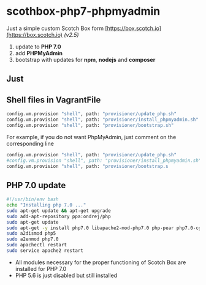 # scothbox-php7-phpmyadmin  
Just a simple custom Scotch Box form [https://box.scotch.io](https://box.scotch.io)  _(v2.5)_  
1. update to **PHP 7.0**
2. add **PHPMyAdmin**
3. bootstrap with updates for **npm**, **nodejs** and **composer**

## Just 

## Shell files in VagrantFile
```sh
config.vm.provision "shell", path: "provisioner/update_php.sh"
config.vm.provision "shell", path: "provisioner/install_phpmyadmin.sh"
config.vm.provision "shell", path: "provisioner/bootstrap.sh"
```
For example, if you do not want PhpMyAdmin, just comment on the corresponding line
```sh
config.vm.provision "shell", path: "provisioner/update_php.sh"
#config.vm.provision "shell", path: "provisioner/install_phpmyadmin.sh"
config.vm.provision "shell", path: "provisioner/bootstrap.s
```

## PHP 7.0 update
```sh
#!/usr/bin/env bash	
echo "Installing php 7.0 ..."
sudo apt-get update && apt-get upgrade
sudo add-apt-repository ppa:ondrej/php
sudo apt-get update
sudo apt-get -y install php7.0 libapache2-mod-php7.0 php-pear php7.0-cgi php7.0-cli php7.0-common php7.0-curl php7.0-fpm php7.0-gd php7.0-imagick php7.0-intl php7.0-json php7.0-mcrypt php7.0-memcache php7.0-memcached php7.0-mongo php7.0-mysql php7.0-mysqlnd php7.0-pgsql php7.0-readline php7.0-redis php7.0-sqlite php7.0-mbstring php7.0-gettext php7.0-xml php7.0-zip
sudo a2dismod php5
sudo a2enmod php7.0
sudo apachectl restart
sudo service apache2 restart
```
* All modules necessary for the proper functioning of Scotch Box are installed for PHP 7.0
* PHP 5.6 is just disabled but still installed
